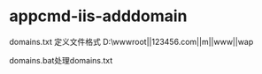 # appcmd-iis-adddomain

domains.txt 定义文件格式
D:\wwwroot||123456.com||m||www||wap

domains.bat处理domains.txt

